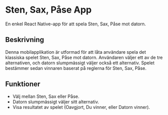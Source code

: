 # Sten, Sax, Påse App

En enkel React Native-app för att spela Sten, Sax, Påse mot datorn.

## Beskrivning

Denna mobilapplikation är utformad för att låta användare spela det klassiska spelet Sten, Sax, Påse mot datorn. 
Användaren väljer ett av de tre alternativen, och datorn slumpmässigt väljer också ett alternativ. Spelet bestämmer sedan 
vinnaren baserat på reglerna för Sten, Sax, Påse.

## Funktioner

- Välj mellan Sten, Sax eller Påse.
- Datorn slumpmässigt väljer sitt alternativ.
- Visa resultatet av spelet (Oavgjort, Du vinner, eller Datorn vinner).

